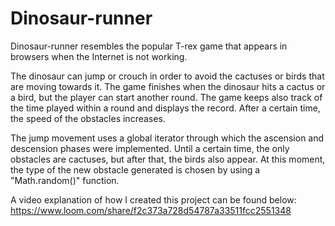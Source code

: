 # Dinosaur-runner
Dinosaur-runner resembles the popular T-rex game that appears in browsers when the Internet is not working. 

The dinosaur can jump or crouch in order to avoid the cactuses or birds that are moving towards it. The game finishes when the dinosaur hits a cactus or a bird, but the player can start another round.
The game keeps also track of the time played within a round and displays the record. After a certain time, the speed of the obstacles increases.

The jump movement uses a global iterator through which the ascension and descension phases were implemented. Until a certain time, the only obstacles are cactuses, but after that, the birds also appear.
At this moment, the type of the new obstacle generated is chosen by using a "Math.random()" function.

A video explanation of how I created this project can be found below:
https://www.loom.com/share/f2c373a728d54787a33511fcc2551348 





